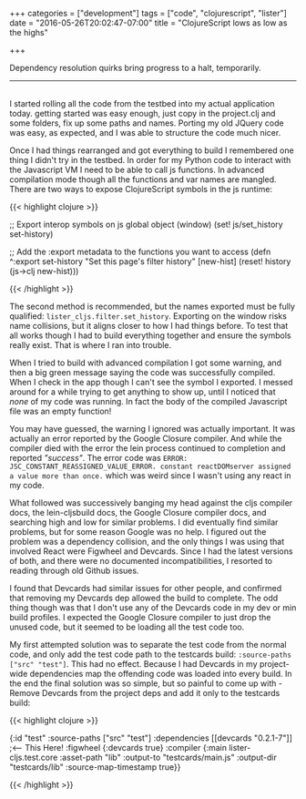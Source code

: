 +++
categories = ["development"]
tags = ["code", "clojurescript", "lister"]
date = "2016-05-26T20:02:47-07:00"
title = "ClojureScript lows as low as the highs"

+++

Dependency resolution quirks bring progress to a halt, temporarily.
<!--more-->
<hr/><br/>
I started rolling all the code from the testbed into my actual application
today. getting started was easy enough, just copy in the project.clj and some
folders, fix up some paths and names. Porting my old JQuery code was easy, as
expected, and I was able to structure the code much nicer.

Once I had things rearranged and got everything to build I remembered one thing
I didn't try in the testbed. In order for my Python code to interact with the
Javascript VM I need to be able to call js functions. In advanced compilation
mode though all the functions and var names are mangled. There are two ways to
expose ClojureScript symbols in the js runtime:

{{< highlight clojure >}}

;; Export interop symbols on js global object (window)
(set! js/set_history set-history)

;; Add the :export metadata to the functions you want to access
(defn ^:export set-history
  "Set this page's filter history"
  [new-hist]
  (reset! history (js->clj new-hist)))

{{< /highlight >}}

The second method is recommended, but the names exported must be fully
qualified: `lister_cljs.filter.set_history`. Exporting on the window risks name
collisions, but it aligns closer to how I had things before. To test that all
works though I had to build everything together and ensure the symbols really
exist. That is where I ran into trouble.

When I tried to build with advanced compilation I got some warning, and then a
big green message saying the code was successfully compiled. When I check in the
app though I can't see the symbol I exported. I messed around for a while trying
to get anything to show up, until I noticed that *none* of my code was running.
In fact the body of the compiled Javascript file was an empty function!

You may have guessed, the warning I ignored was actually important. It was
actually an error reported by the Google Closure compiler. And while the
compiler died with the error the lein process continued to completion and
reported *"success"*. The error code was `ERROR:
JSC_CONSTANT_REASSIGNED_VALUE_ERROR. constant reactDOMserver assigned a value
more than once.` which was weird since I wasn't using any react in my code.

What followed was successively banging my head against the cljs compiler docs,
the lein-cljsbuild docs, the Google Closure compiler docs, and searching high and low
for similar problems. I did eventually find similar problems, but for some
reason Google was no help. I figured out the problem was a dependency collision,
and the only things I was using that involved React were Figwheel and
Devcards. Since I had the latest versions of both, and there were no documented
incompatibilities, I resorted to reading through old Github issues.

I found that Devcards had similar issues for other people, and confirmed that
removing my Devcards dep allowed the build to complete. The odd thing though was
that I don't use any of the Devcards code in my dev or min build profiles. I
expected the Google Closure compiler to just drop the unused code, but it seemed
to be loading all the test code too.

My first attempted solution was to separate the test code from the normal code,
and only add the test code path to the testcards build:
`:source-paths ["src" "test"]`. This had no effect. Because I had Devcards in my
project-wide dependencies map the offending code was loaded into every build. In
the end the final solution was so simple, but so painful to come up with -
Remove Devcards from the project deps and add it only to the testcards build:

{{< highlight clojure >}}

{:id "test"
 :source-paths ["src" "test"]
 :dependencies [[devcards "0.2.1-7"]] ;<-- This Here!
 :figwheel {:devcards true}
 :compiler {:main lister-cljs.test.core
            :asset-path "lib"
            :output-to "testcards/main.js"
            :output-dir "testcards/lib"
            :source-map-timestamp true}}

{{< /highlight >}}